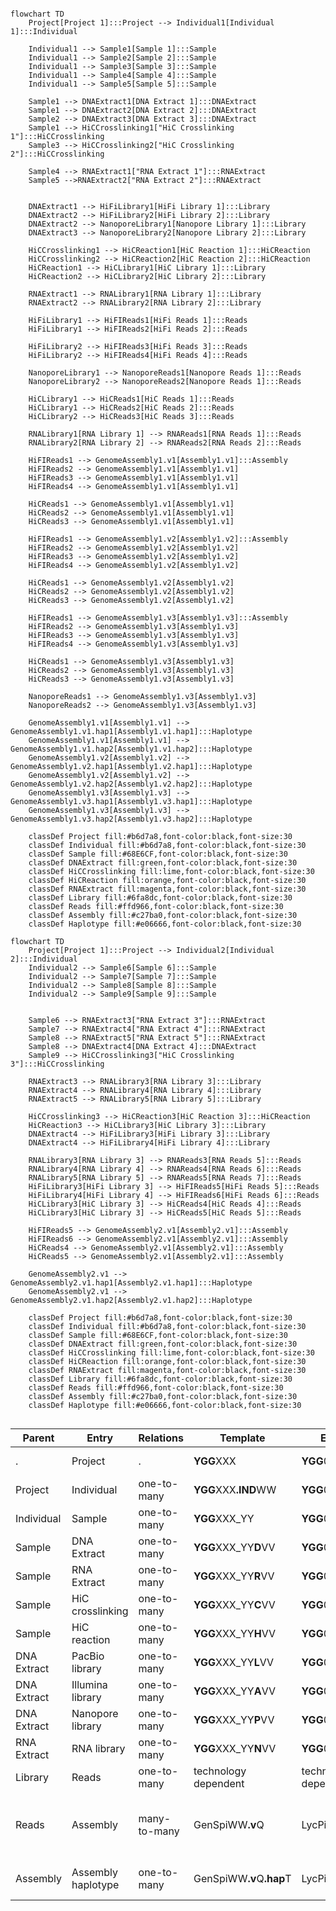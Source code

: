```mermaid

flowchart TD
    Project[Project 1]:::Project --> Individual1[Individual 1]:::Individual
    
    Individual1 --> Sample1[Sample 1]:::Sample
    Individual1 --> Sample2[Sample 2]:::Sample
    Individual1 --> Sample3[Sample 3]:::Sample
    Individual1 --> Sample4[Sample 4]:::Sample
    Individual1 --> Sample5[Sample 5]:::Sample
    
    Sample1 --> DNAExtract1[DNA Extract 1]:::DNAExtract
    Sample1 --> DNAExtract2[DNA Extract 2]:::DNAExtract
    Sample2 --> DNAExtract3[DNA Extract 3]:::DNAExtract
    Sample1 --> HiCCrosslinking1["HiC Crosslinking 1"]:::HiCCrosslinking 
    Sample3 --> HiCCrosslinking2["HiC Crosslinking 2"]:::HiCCrosslinking
    
    Sample4 --> RNAExtract1["RNA Extract 1"]:::RNAExtract
    Sample5 -->RNAExtract2["RNA Extract 2"]:::RNAExtract

    
    DNAExtract1 --> HiFiLibrary1[HiFi Library 1]:::Library
    DNAExtract2 --> HiFiLibrary2[HiFi Library 2]:::Library
    DNAExtract2 --> NanoporeLibrary1[Nanopore Library 1]:::Library
    DNAExtract3 --> NanoporeLibrary2[Nanopore Library 2]:::Library
    
    HiCCrosslinking1 --> HiCReaction1[HiC Reaction 1]:::HiCReaction
    HiCCrosslinking2 --> HiCReaction2[HiC Reaction 2]:::HiCReaction
    HiCReaction1 --> HiCLibrary1[HiC Library 1]:::Library
    HiCReaction2 --> HiCLibrary2[HiC Library 2]:::Library
    
    RNAExtract1 --> RNALibrary1[RNA Library 1]:::Library
    RNAExtract2 --> RNALibrary2[RNA Library 2]:::Library
    
    HiFiLibrary1 --> HiFIReads1[HiFi Reads 1]:::Reads 
    HiFiLibrary1 --> HiFIReads2[HiFi Reads 2]:::Reads
    
    HiFiLibrary2 --> HiFIReads3[HiFi Reads 3]:::Reads
    HiFiLibrary2 --> HiFIReads4[HiFi Reads 4]:::Reads
    
    NanoporeLibrary1 --> NanoporeReads1[Nanopore Reads 1]:::Reads
    NanoporeLibrary2 --> NanoporeReads2[Nanopore Reads 1]:::Reads
    
    HiCLibrary1 --> HiСReads1[HiС Reads 1]:::Reads 
    HiCLibrary1 --> HiСReads2[HiС Reads 2]:::Reads
    HiCLibrary2 --> HiСReads3[HiС Reads 3]:::Reads
    
    RNALibrary1[RNA Library 1] --> RNAReads1[RNA Reads 1]:::Reads
    RNALibrary2[RNA Library 2] --> RNAReads2[RNA Reads 2]:::Reads
    
    HiFIReads1 --> GenomeAssembly1.v1[Assembly1.v1]:::Assembly
    HiFIReads2 --> GenomeAssembly1.v1[Assembly1.v1]
    HiFIReads3 --> GenomeAssembly1.v1[Assembly1.v1]
    HiFIReads4 --> GenomeAssembly1.v1[Assembly1.v1]
    
    HiСReads1 --> GenomeAssembly1.v1[Assembly1.v1]
    HiСReads2 --> GenomeAssembly1.v1[Assembly1.v1]
    HiСReads3 --> GenomeAssembly1.v1[Assembly1.v1]
    
    HiFIReads1 --> GenomeAssembly1.v2[Assembly1.v2]:::Assembly
    HiFIReads2 --> GenomeAssembly1.v2[Assembly1.v2]
    HiFIReads3 --> GenomeAssembly1.v2[Assembly1.v2]
    HiFIReads4 --> GenomeAssembly1.v2[Assembly1.v2]
    
    HiСReads1 --> GenomeAssembly1.v2[Assembly1.v2]
    HiСReads2 --> GenomeAssembly1.v2[Assembly1.v2]
    HiСReads3 --> GenomeAssembly1.v2[Assembly1.v2]
    
    HiFIReads1 --> GenomeAssembly1.v3[Assembly1.v3]:::Assembly
    HiFIReads2 --> GenomeAssembly1.v3[Assembly1.v3]
    HiFIReads3 --> GenomeAssembly1.v3[Assembly1.v3]
    HiFIReads4 --> GenomeAssembly1.v3[Assembly1.v3]
    
    HiСReads1 --> GenomeAssembly1.v3[Assembly1.v3]
    HiСReads2 --> GenomeAssembly1.v3[Assembly1.v3]
    HiСReads3 --> GenomeAssembly1.v3[Assembly1.v3]
    
    NanoporeReads1 --> GenomeAssembly1.v3[Assembly1.v3]
    NanoporeReads2 --> GenomeAssembly1.v3[Assembly1.v3]
    
    GenomeAssembly1.v1[Assembly1.v1] --> GenomeAssembly1.v1.hap1[Assembly1.v1.hap1]:::Haplotype
    GenomeAssembly1.v1[Assembly1.v1] --> GenomeAssembly1.v1.hap2[Assembly1.v1.hap2]:::Haplotype
    GenomeAssembly1.v2[Assembly1.v2] --> GenomeAssembly1.v2.hap1[Assembly1.v2.hap1]:::Haplotype
    GenomeAssembly1.v2[Assembly1.v2] --> GenomeAssembly1.v2.hap2[Assembly1.v2.hap2]:::Haplotype
    GenomeAssembly1.v3[Assembly1.v3] --> GenomeAssembly1.v3.hap1[Assembly1.v3.hap1]:::Haplotype
    GenomeAssembly1.v3[Assembly1.v3] --> GenomeAssembly1.v3.hap2[Assembly1.v3.hap2]:::Haplotype
    
    classDef Project fill:#b6d7a8,font-color:black,font-size:30
    classDef Individual fill:#b6d7a8,font-color:black,font-size:30
    classDef Sample fill:#68E6CF,font-color:black,font-size:30
    classDef DNAExtract fill:green,font-color:black,font-size:30
    classDef HiCCrosslinking fill:lime,font-color:black,font-size:30
    classDef HiCReaction fill:orange,font-color:black,font-size:30
    classDef RNAExtract fill:magenta,font-color:black,font-size:30
    classDef Library fill:#6fa8dc,font-color:black,font-size:30
    classDef Reads fill:#ffd966,font-color:black,font-size:30
    classDef Assembly fill:#c27ba0,font-color:black,font-size:30
    classDef Haplotype fill:#e06666,font-color:black,font-size:30

```

```mermaid
flowchart TD
    Project[Project 1]:::Project --> Individual2[Individual 2]:::Individual
    Individual2 --> Sample6[Sample 6]:::Sample
    Individual2 --> Sample7[Sample 7]:::Sample
    Individual2 --> Sample8[Sample 8]:::Sample
    Individual2 --> Sample9[Sample 9]:::Sample

    
    Sample6 --> RNAExtract3["RNA Extract 3"]:::RNAExtract
    Sample7 --> RNAExtract4["RNA Extract 4"]:::RNAExtract
    Sample8 --> RNAExtract5["RNA Extract 5"]:::RNAExtract
    Sample8 --> DNAExtract4[DNA Extract 4]:::DNAExtract
    Sample9 --> HiCCrosslinking3["HiC Crosslinking 3"]:::HiCCrosslinking
    
    RNAExtract3 --> RNALibrary3[RNA Library 3]:::Library
    RNAExtract4 --> RNALibrary4[RNA Library 4]:::Library
    RNAExtract5 --> RNALibrary5[RNA Library 5]:::Library
    
    HiCCrosslinking3 --> HiCReaction3[HiC Reaction 3]:::HiCReaction
    HiCReaction3 --> HiCLibrary3[HiC Library 3]:::Library
    DNAExtract4 --> HiFiLibrary3[HiFi Library 3]:::Library
    DNAExtract4 --> HiFiLibrary4[HiFi Library 4]:::Library
    
    RNALibrary3[RNA Library 3] --> RNAReads3[RNA Reads 5]:::Reads
    RNALibrary4[RNA Library 4] --> RNAReads4[RNA Reads 6]:::Reads
    RNALibrary5[RNA Library 5] --> RNAReads5[RNA Reads 7]:::Reads
    HiFiLibrary3[HiFi Library 3] --> HiFIReads5[HiFi Reads 5]:::Reads
    HiFiLibrary4[HiFi Library 4] --> HiFIReads6[HiFi Reads 6]:::Reads
    HiCLibrary3[HiC Library 3] --> HiСReads4[HiС Reads 4]:::Reads
    HiCLibrary3[HiC Library 3] --> HiСReads5[HiС Reads 5]:::Reads
    
    HiFIReads5 --> GenomeAssembly2.v1[Assembly2.v1]:::Assembly
    HiFIReads6 --> GenomeAssembly2.v1[Assembly2.v1]:::Assembly
    HiСReads4 --> GenomeAssembly2.v1[Assembly2.v1]:::Assembly
    HiСReads5 --> GenomeAssembly2.v1[Assembly2.v1]:::Assembly
    
    GenomeAssembly2.v1 --> GenomeAssembly2.v1.hap1[Assembly2.v1.hap1]:::Haplotype
    GenomeAssembly2.v1 --> GenomeAssembly2.v1.hap2[Assembly2.v1.hap2]:::Haplotype
    
    classDef Project fill:#b6d7a8,font-color:black,font-size:30
    classDef Individual fill:#b6d7a8,font-color:black,font-size:30
    classDef Sample fill:#68E6CF,font-color:black,font-size:30
    classDef DNAExtract fill:green,font-color:black,font-size:30
    classDef HiCCrosslinking fill:lime,font-color:black,font-size:30
    classDef HiCReaction fill:orange,font-color:black,font-size:30
    classDef RNAExtract fill:magenta,font-color:black,font-size:30
    classDef Library fill:#6fa8dc,font-color:black,font-size:30
    classDef Reads fill:#ffd966,font-color:black,font-size:30
    classDef Assembly fill:#c27ba0,font-color:black,font-size:30
    classDef Haplotype fill:#e06666,font-color:black,font-size:30


```

| Parent      | Entry              | Relations    | Template                       | Example                       | Comments                                                                 |
|-------------|--------------------|--------------|--------------------------------|-------------------------------|--------------------------------------------------------------------------|
| .           | Project            | .            | **YGG**XXX                     | **YGG**001                    | XXX - project number                                                     |
| Project     | Individual         | one-to-many  | **YGG**XXX<b>.IND</b>WW        | **YGG**001<b>.IND</b>01       | WW - individual number                                                   |
| Individual  | Sample             | one-to-many  | **YGG**XXX_YY                  | **YGG**001_01                 | YY - sample number                                                       |
| Sample      | DNA Extract        | one-to-many  | **YGG**XXX_YY**D**VV           | **YGG**001_01**D**02          | VV - attempt number                                                      |
| Sample      | RNA Extract        | one-to-many  | **YGG**XXX_YY**R**VV           | **YGG**001_02**R**03          | .                                                                        |
| Sample      | HiC crosslinking   | one-to-many  | **YGG**XXX_YY**C**VV           | **YGG**001_03**C**01          | .                                                                        |
| Sample      | HiC reaction       | one-to-many  | **YGG**XXX_YY**H**VV           | **YGG**001_03**H**02          | .                                                                        |
| DNA Extract | PacBio library     | one-to-many  | **YGG**XXX_YY**L**VV           | **YGG**001_01**L**01          | .                                                                        |
| DNA Extract | Illumina library   | one-to-many  | **YGG**XXX_YY**A**VV           | **YGG**001_01**A**01          | .                                                                        |
| DNA Extract | Nanopore library   | one-to-many  | **YGG**XXX_YY**P**VV           | **YGG**001_01**P**01          | .                                                                        |
| RNA Extract | RNA library        | one-to-many  | **YGG**XXX_YY**N**VV           | **YGG**001_02**N**01          | .                                                                        |
| Library     | Reads              | one-to-many  | technology dependent           | technology dependent          | .                                                                        |
| Reads       | Assembly           | many-to-many | GenSpiWW<b>.v</b>Q             | LycPic1<b>.v</b>1             | Gen - genus, Spi - species, WW - individual number, Q - assembly version |
| Assembly    | Assembly haplotype | one-to-many  | GenSpiWW<b>.v</b>Q<b>.hap</b>T | LycPic1<b>.v</b>1<b>.hap</b>1 | T - (pseudo)haplotype number                                             |
